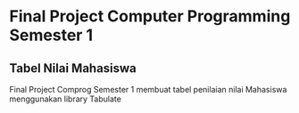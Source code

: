 
# Final Project Computer Programming Semester 1
## Tabel Nilai Mahasiswa
Final Project Comprog Semester 1 membuat tabel penilaian nilai Mahasiswa menggunakan library Tabulate

